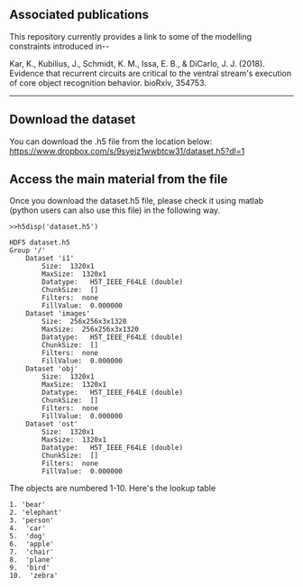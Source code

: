 
## Associated publications
This repository currently provides a link to some of the modelling constraints introduced in--

Kar, K., Kubilius, J., Schmidt, K. M., Issa, E. B., & DiCarlo, J. J. (2018). Evidence that recurrent circuits are critical to the ventral stream's execution of core object recognition behavior. bioRxiv, 354753.

--- 
## Download the dataset 
You can download the .h5 file from the location below:
https://www.dropbox.com/s/9syejz1wwbtcw31/dataset.h5?dl=1

## Access the main material from the file
Once you download the dataset.h5 file, 
please check it using matlab (python users can also use this file) in the following way.
```
>>h5disp('dataset.h5')
```
```
HDF5 dataset.h5 
Group '/' 
    Dataset 'i1' 
        Size:  1320x1
        MaxSize:  1320x1
        Datatype:   H5T_IEEE_F64LE (double)
        ChunkSize:  []
        Filters:  none
        FillValue:  0.000000
    Dataset 'images' 
        Size:  256x256x3x1320
        MaxSize:  256x256x3x1320
        Datatype:   H5T_IEEE_F64LE (double)
        ChunkSize:  []
        Filters:  none
        FillValue:  0.000000
    Dataset 'obj' 
        Size:  1320x1
        MaxSize:  1320x1
        Datatype:   H5T_IEEE_F64LE (double)
        ChunkSize:  []
        Filters:  none
        FillValue:  0.000000
    Dataset 'ost' 
        Size:  1320x1
        MaxSize:  1320x1
        Datatype:   H5T_IEEE_F64LE (double)
        ChunkSize:  []
        Filters:  none
        FillValue:  0.000000
```

The objects are numbered 1-10. Here's the lookup table
```
1. 'bear'
2. 'elephant'
3. 'person'
4.  'car'
5.  'dog'
6.  'apple'
7.  'chair'
8.  'plane'
9.  'bird'
10.  'zebra'
```
